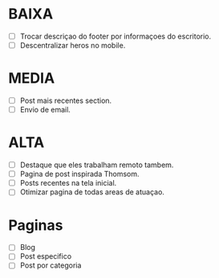 # BAIXA
  - [ ] Trocar descriçao do footer por informaçoes do escritorio.
  - [ ] Descentralizar heros no mobile.

# MEDIA
  - [ ] Post mais recentes section.
  - [ ] Envio de email.

# ALTA
  - [ ] Destaque que eles trabalham remoto tambem.
  - [ ] Pagina de post inspirada Thomsom.
  - [ ] Posts recentes na tela inicial.
  - [ ] Otimizar pagina de todas areas de atuaçao.

# Paginas
  - [ ] Blog
  - [ ] Post especifico
  - [ ] Post por categoria
